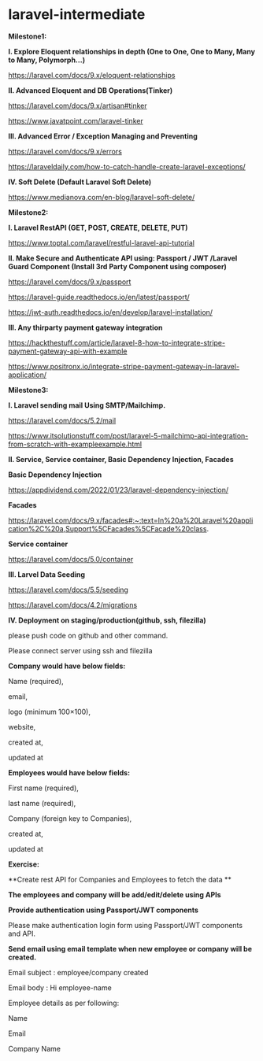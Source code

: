 # laravel-intermediate

**Milestone1:**

**I. Explore Eloquent relationships in depth (One to One, One to Many, Many to Many, Polymorph...)**

https://laravel.com/docs/9.x/eloquent-relationships

**II. Advanced Eloquent and DB Operations(Tinker)**

https://laravel.com/docs/9.x/artisan#tinker

https://www.javatpoint.com/laravel-tinker


**III. Advanced Error / Exception Managing and Preventing**

https://laravel.com/docs/9.x/errors

https://laraveldaily.com/how-to-catch-handle-create-laravel-exceptions/

**IV. Soft Delete (Default Laravel Soft Delete)**

https://www.medianova.com/en-blog/laravel-soft-delete/


**Milestone2:**


**I. Laravel RestAPI (GET, POST, CREATE, DELETE, PUT)**

https://www.toptal.com/laravel/restful-laravel-api-tutorial

**II. Make Secure and Authenticate API  using: Passport / JWT /Laravel Guard Component (Install 3rd Party Component using composer)**

https://laravel.com/docs/9.x/passport

https://laravel-guide.readthedocs.io/en/latest/passport/

https://jwt-auth.readthedocs.io/en/develop/laravel-installation/



**III. Any thirparty payment gateway integration**

https://hackthestuff.com/article/laravel-8-how-to-integrate-stripe-payment-gateway-api-with-example

https://www.positronx.io/integrate-stripe-payment-gateway-in-laravel-application/



**Milestone3:**

**I. Laravel sending mail Using SMTP/Mailchimp.**

https://laravel.com/docs/5.2/mail

https://www.itsolutionstuff.com/post/laravel-5-mailchimp-api-integration-from-scratch-with-exampleexample.html

**II. Service, Service container, Basic Dependency Injection, Facades**

**Basic Dependency Injection**

https://appdividend.com/2022/01/23/laravel-dependency-injection/

**Facades**

https://laravel.com/docs/9.x/facades#:~:text=In%20a%20Laravel%20application%2C%20a,Support%5CFacades%5CFacade%20class.

**Service container**

https://laravel.com/docs/5.0/container


**III. Larvel Data Seeding**

https://laravel.com/docs/5.5/seeding

https://laravel.com/docs/4.2/migrations


**IV. Deployment on staging/production(github, ssh, filezilla)**

please push code on github and other command.

Please connect server using ssh and filezilla


**Company would have below fields:**

Name (required), 

email, 

logo (minimum 100×100), 

website, 

created at, 

updated at

**Employees would have below fields:**

First name (required), 

last name (required), 

Company (foreign key to Companies), 

created at, 

updated at	


**Exercise:**

**Create rest API for Companies and Employees to fetch the data **


**The employees and company will be add/edit/delete using APIs**


**Provide authentication using Passport/JWT components**

Please make authentication login form using  Passport/JWT components and API.


**Send email using email template when new employee or company will be created.**

Email subject : employee/company created

Email body : Hi employee-name

Employee details as per following:

Name

Email

Company Name

 

